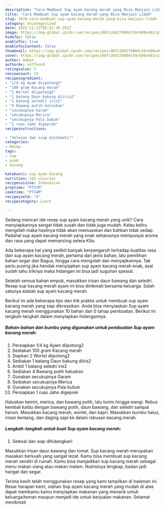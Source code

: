 ```yaml
---
description: "Cara Membuat Sup ayam kacang merah yang Bisa Manjain Lidah"
title: "Cara Membuat Sup ayam kacang merah yang Bisa Manjain Lidah"
slug: 2639-cara-membuat-sup-ayam-kacang-merah-yang-bisa-manjain-lidah
category: Uncategorized
date: 2022-11-21T05:52:30.291Z
image: https://img-global.cpcdn.com/recipes/887c26427d00dc59/680x482cq70/sup-ayam-kacang-merah-foto-resep-utama.jpg
hideToc: false
enableToc: true
enableTocContent: false
thumbnail: https://img-global.cpcdn.com/recipes/887c26427d00dc59/680x482cq70/sup-ayam-kacang-merah-foto-resep-utama.jpg
cover: https://img-global.cpcdn.com/recipes/887c26427d00dc59/680x482cq70/sup-ayam-kacang-merah-foto-resep-utama.jpg
author: Admin
authorAv: notfound
ratingvalue: 5
reviewcount: 23
recipeingredient:
- "1/4 kg Ayam diipotong2"
- "100 gram Kacang merah"
- "2 Wortel diipotong2"
- "1 batang Daun bakung diiris2"
- "1 batang seledri iris2"
- "4 Bawang putih haluskan"
- "secukupnya Garam"
- "secukupnya Merica"
- "secukupnya Pala bubuk"
- "1 ruas Jahe digeprek"
recipeinstructions:

- "Selesai dan siap dinikmati!"
categories:
- Resep
tags:
- sup
- ayam
- kacang

katakunci: sup ayam kacang 
nutrition: 182 calories
recipecuisine: Indonesian
preptime: "PT37M"
cooktime: "PT34M"
recipeyield: "4"
recipecategory: Lunch

---
```





Sedang mencari ide resep sup ayam kacang merah yang unik? Cara menyiapkannya sangat tidak susah dan tidak juga mudah. Kalau keliru mengolah maka hasilnya tidak akan memuaskan dan bahkan tidak sedap. Padahal sup ayam kacang merah yang enak seharusnya mempunyai aroma dan rasa yang dapat memancing selera Kita.





Ada beberapa hal yang sedikit banyak berpengaruh terhadap kualitas rasa dari sup ayam kacang merah, pertama dari jenis bahan, lalu pemilihan bahan segar dan Bagus, hingga cara mengolah dan menyajikannya. Tak perlu pusing jika hendak menyiapkan sup ayam kacang merah enak,      asal sudah tahu triknya maka hidangan ini bisa jadi suguhan spesial.














Setelah semua bahan empuk, masukkan irisan daun bawang dan seledri. Resep sup kacang merah ayam ini bisa dinikmati bersama keluarga. Salah satunya adalah sup ayam kacang merah.






Berikut ini ada beberapa tips dan trik praktis untuk membuat sup ayam kacang merah yang siap dikreasikan. Anda bisa menyiapkan Sup ayam kacang merah menggunakan 10 bahan dan 0 tahap pembuatan. Berikut ini langkah-langkah dalam menyiapkan hidangannya.

<!--inarticleads1-->

##### Bahan-bahan dan bumbu yang digunakan untuk pembuatan Sup ayam kacang merah:

1. Persiapkan 1/4 kg Ayam diipotong2
1. Sediakan 100 gram Kacang merah
1. Siapkan 2 Wortel diipotong2
1. Sediakan 1 batang Daun bakung diiris2
1. Ambil 1 batang seledri iris2
1. Sediakan 4 Bawang putih haluskan
1. Gunakan secukupnya Garam
1. Sediakan secukupnya Merica
1. Gunakan secukupnya Pala bubuk
1. Persiapkan 1 ruas Jahe digeprek


Haluskan kemiri, merica, dan bawang putih, lalu tumis hingga wangi. Rebus kembali kaldu dengan bawang putih, daun bawang, dan seledri sampai harum. Masukkan kacang merah, wortel, dan kapri. Masukkan bumbu halus, irisan kentang, dan daging sapi ke dalam rebusan kacang merah. 

<!--inarticleads2-->

##### Langkah-langkah untuk buat Sup ayam kacang merah:


1. Selesai dan siap dihidangkan!

Masukkan irisan daun bawang dan tomat. Sup kacang merah merupakan masakan berkuah yang sangat lezat. Kamu bisa membuat sup kacang merah sendiri di rumah. Kamu bisa menjadikan sup kacang merah sebagai menu makan siang atau makan malam. Nutrisinya lengkap, badan jadi hangat dan segar. 

Terima kasih telah menggunakan resep yang kami tampilkan di halaman ini. Besar harapan kami, olahan Sup ayam kacang merah yang mudah di atas dapat membantu kamu menyiapkan makanan yang menarik untuk keluarga/teman maupun menjadi ide untuk berjualan makanan. Selamat menikmati
